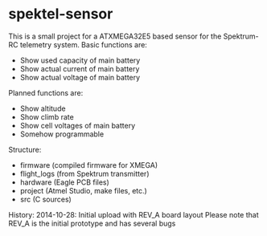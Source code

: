 spektel-sensor
==============

This is a small project for a ATXMEGA32E5 based sensor for the Spektrum-RC telemetry system.
Basic functions are:
- Show used capacity of main battery
- Show actual current of main battery
- Show actual voltage of main battery

Planned functions are:
- Show altitude
- Show climb rate
- Show cell voltages of main battery
- Somehow programmable

Structure:
- firmware (compiled firmware for XMEGA)
- flight_logs (from Spektrum transmitter)
- hardware (Eagle PCB files)
- project (Atmel Studio, make files, etc.)
- src (C sources)

History:
2014-10-28: Initial upload with REV_A board layout
Please note that REV_A is the initial prototype and has several bugs
